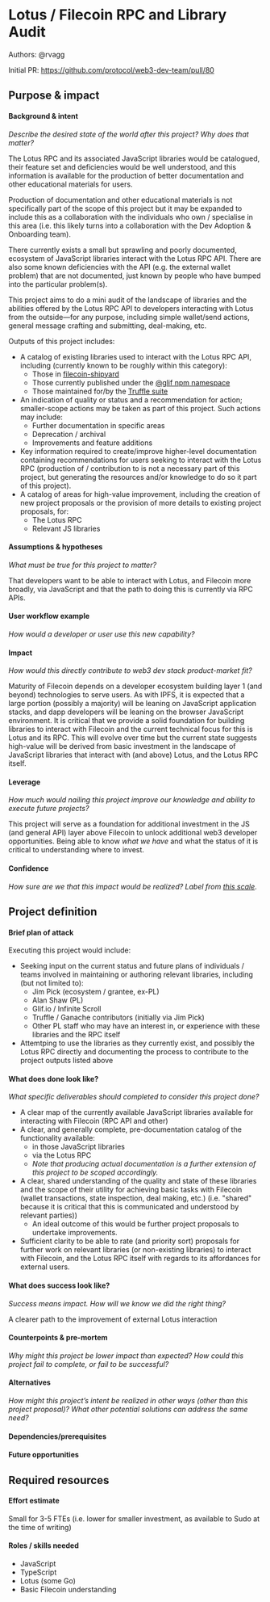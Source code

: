 # Lotus / Filecoin RPC and Library Audit

Authors: @rvagg

Initial PR: https://github.com/protocol/web3-dev-team/pull/80

## Purpose &amp; impact 

#### Background &amp; intent

_Describe the desired state of the world after this project? Why does that matter?_

The Lotus RPC and its associated JavaScript libraries would be catalogued, their feature set and deficiencies would be well understood, and this information is available for the production of better documentation and other educational materials for users.

Production of documentation and other educational materials is not specifically part of the scope of this project but it may be expanded to include this as a collaboration with the individuals who own / specialise in this area (i.e. this likely turns into a collaboration with the Dev Adoption & Onboarding team).

There currently exists a small but sprawling and poorly documented, ecosystem of JavaScript libraries interact with the Lotus RPC API. There are also some known deficiencies with the API (e.g. the external wallet problem) that are not documented, just known by people who have bumped into the particular problem(s).

This project aims to do a mini audit of the landscape of libraries and the abilities offered by the Lotus RPC API to developers interacting with Lotus from the outside—for any purpose, including simple wallet/send actions, general message crafting and submitting, deal-making, etc.

Outputs of this project includes:

* A catalog of existing libraries used to interact with the Lotus RPC API, including (currently known to be roughly within this category):
  * Those in [filecoin-shipyard](https://github.com/filecoin-shipyard)
  * Those currently published under the [@glif npm namespace](https://github.com/glifio/modules/tree/primary/packages/)
  * Those maintained for/by the [Truffle suite](https://github.com/trufflesuite/ganache-filecoin-alpha-cli)
* An indication of quality or status and a recommendation for action; smaller-scope actions may be taken as part of this project. Such actions may include:
  * Further documentation in specific areas
  * Deprecation / archival
  * Improvements and feature additions
* Key information required to create/improve higher-level documentation containing recommendations for users seeking to interact with the Lotus RPC (production of / contribution to is not a necessary part of this project, but generating the resources and/or knowledge to do so it part of this project).
* A catalog of areas for high-value improvement, including the creation of new project proposals or the provision of more details to existing project proposals, for:
  * The Lotus RPC
  * Relevant JS libraries

#### Assumptions &amp; hypotheses

_What must be true for this project to matter?_

That developers want to be able to interact with Lotus, and Filecoin more broadly, via JavaScript and that the path to doing this is currently via RPC APIs.

#### User workflow example

_How would a developer or user use this new capability?_

#### Impact

_How would this directly contribute to web3 dev stack product-market fit?_

Maturity of Filecoin depends on a developer ecosystem building layer 1 (and beyond) technologies to serve users. As with IPFS, it is expected that a large portion (possibly a majority) will be leaning on JavaScript application stacks, and dapp developers will be leaning on the browser JavaScript environment. It is critical that we provide a solid foundation for building libraries to interact with Filecoin and the current technical focus for this is Lotus and its RPC. This will evolve over time but the current state suggests high-value will be derived from basic investment in the landscape of JavaScript libraries that interact with (and above) Lotus, and the Lotus RPC itself.

#### Leverage

_How much would nailing this project improve our knowledge and ability to execute future projects?_

This project will serve as a foundation for additional investment in the JS (and general API) layer above Filecoin to unlock additional web3 developer opportunities. Being able to know _what we have_ and what the status of it is critical to understanding where to invest.

#### Confidence

_How sure are we that this impact would be realized? Label from [this scale](https://medium.com/@nimay/inside-product-introduction-to-feature-priority-using-ice-impact-confidence-ease-and-gist-5180434e5b15)_.

## Project definition

#### Brief plan of attack

Executing this project would include:

 * Seeking input on the current status and future plans of individuals / teams involved in maintaining or authoring relevant libraries, including (but not limited to):
   * Jim Pick (ecosystem / grantee, ex-PL)
   * Alan Shaw (PL)
   * Glif.io / Infinite Scroll
   * Truffle / Ganache contributors (initially via Jim Pick)
   * Other PL staff who may have an interest in, or experience with these libraries and the RPC itself
 * Attemtping to use the libraries as they currently exist, and possibly the Lotus RPC directly and documenting the process to contribute to the project outputs listed above

#### What does done look like?

_What specific deliverables should completed to consider this project done?_

* A clear map of the currently available JavaScript libraries available for interacting with Filecoin (RPC API and other)
* A clear, and generally complete, pre-documentation catalog of the functionality available:
  * in those JavaScript libraries
  * via the Lotus RPC
  * _Note that producing actual documentation is a further extension of this project to be scoped accordingly._
* A clear, shared understanding of the quality and state of these libraries and the scope of their utility for achieving basic tasks with Filecoin (wallet transactions, state inspection, deal making, etc.) (i.e. "shared" because it is critical that this is communicated and understood by relevant parties))
  * An ideal outcome of this would be further project proposals to undertake improvements.
* Sufficient clarity to be able to rate (and priority sort) proposals for further work on relevant libraries (or non-existing libraries) to interact with Filecoin, and the Lotus RPC itself with regards to its affordances for external users.

####  What does success look like?

_Success means impact. How will we know we did the right thing?_

A clearer path to the improvement of external Lotus interaction

#### Counterpoints &amp; pre-mortem

_Why might this project be lower impact than expected? How could this project fail to complete, or fail to be successful?_

#### Alternatives

_How might this project’s intent be realized in other ways (other than this project proposal)? What other potential solutions can address the same need?_

#### Dependencies/prerequisites

#### Future opportunities

## Required resources

#### Effort estimate

<!--T-shirt size rating of the size of the project. If the project might require external collaborators/teams, please note in the roles/skills section below). 
For a team of 3-5 people with the appropriate skills:
- Small, 1-2 weeks
- Medium, 3-5 weeks
- Large, 6-10 weeks
- XLarge, >10 weeks
Describe any choices and uncertainty in this scope estimate. (E.g. Uncertainty in the scope until design work is complete, low uncertainty in execution thereafter.)
-->

Small for 3-5 FTEs (i.e. lower for smaller investment, as available to Sudo at the time of writing)

#### Roles / skills needed

<!--Describe the knowledge/skill-sets and team that are needed for this project (e.g. PM, docs, protocol or library expertise, design expertise, etc.). If this project could be externalized to the community or a team outside PL's direct employment, please note that here.-->

* JavaScript
* TypeScript
* Lotus (some Go)
* Basic Filecoin understanding
